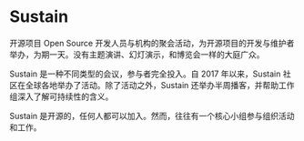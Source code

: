 # 

# Sustain

开源项目 Open Source 开发人员与机构的聚会活动，为开源项目的开发与维护者举办，为期一天。没有主题演讲、幻灯演示，和博览会一样的大庭广众。

Sustain 是一种不同类型的会议，参与者完全投入。自 2017 年以来，Sustain 社区在全球各地举办了活动。除了活动之外，Sustain 还举办半周播客，并帮助工作组深入了解可持续性的含义。

Sustain 是开源的，任何人都可以加入。然而，往往有一个核心小组参与组织活动和工作。

